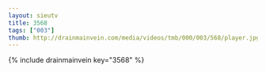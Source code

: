 ```yaml
--- 
layout: sieutv
title: 3568
tags: ["003"]
thumb: http://drainmainvein.com/media/videos/tmb/000/003/568/player.jpg
---
```

{% include drainmainvein key="3568" %} 
